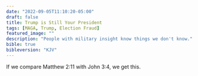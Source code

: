```yaml
---
date: "2022-09-05T11:10:20-05:00"
draft: false
title: Trump is Still Your President
tags: [MAGA, Trump, Election Fraud]
featured_image: ""
description: "People with military insight know things we don't know."
bible: true
bibleversion: "KJV"
---
```




If we compare Matthew 2:11 with John 3:4, we get this.
